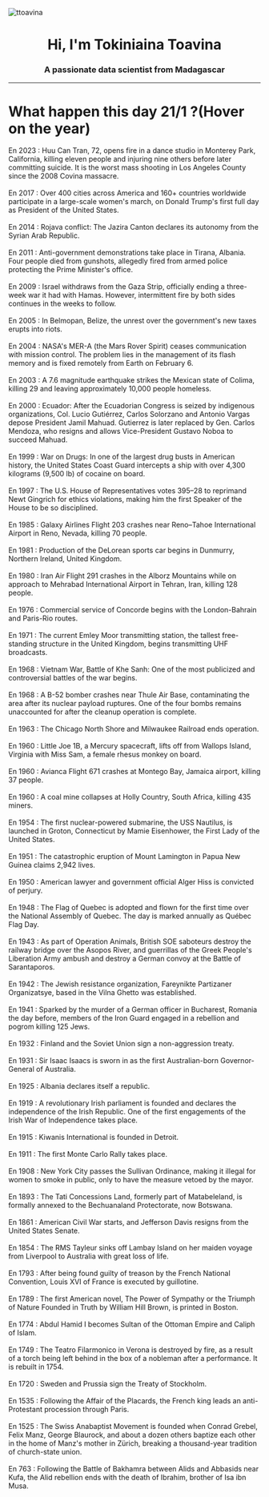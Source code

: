 
<p align="left"> <img src="https://komarev.com/ghpvc/?username=ttoavina&label=Profile%20views&color=0e75b6&style=flat" alt="ttoavina" /> </p>
<h1 align="center">Hi, I'm Tokiniaina Toavina</h1>
<h3 align="center">A passionate data scientist from Madagascar</h3>
    
<hr/>
<h1> What happen this day 21/1 ?(Hover on the year)</h1>

En 2023 : Huu Can Tran, 72, opens fire in a dance studio in Monterey Park, California, killing eleven people and injuring nine others before later committing suicide. It is the worst mass shooting in Los Angeles County since the 2008 Covina massacre.
<br/><br/>
En 2017 : Over 400 cities across America and 160+ countries worldwide participate in a large-scale women's march, on Donald Trump's first full day as President of the United States.
<br/><br/>
En 2014 : Rojava conflict: The Jazira Canton declares its autonomy from the Syrian Arab Republic.
<br/><br/>
En 2011 : Anti-government demonstrations take place in Tirana, Albania. Four people died from gunshots, allegedly fired from armed police protecting the Prime Minister's office.
<br/><br/>
En 2009 : Israel withdraws from the Gaza Strip, officially ending a three-week war it had with Hamas. However, intermittent fire by both sides continues in the weeks to follow.
<br/><br/>
En 2005 : In Belmopan, Belize, the unrest over the government's new taxes erupts into riots.
<br/><br/>
En 2004 : NASA's MER-A (the Mars Rover Spirit) ceases communication with mission control. The problem lies in the management of its flash memory and is fixed remotely from Earth on February 6.
<br/><br/>
En 2003 : A 7.6 magnitude earthquake strikes the Mexican state of Colima, killing 29 and leaving approximately 10,000 people homeless.
<br/><br/>
En 2000 : Ecuador: After the Ecuadorian Congress is seized by indigenous organizations, Col. Lucio Gutiérrez, Carlos Solorzano and Antonio Vargas depose President Jamil Mahuad. Gutierrez is later replaced by Gen. Carlos Mendoza, who resigns and allows Vice-President Gustavo Noboa to succeed Mahuad.
<br/><br/>
En 1999 : War on Drugs: In one of the largest drug busts in American history, the United States Coast Guard intercepts a ship with over 4,300 kilograms (9,500 lb) of cocaine on board.
<br/><br/>
En 1997 : The U.S. House of Representatives votes 395–28 to reprimand Newt Gingrich for ethics violations, making him the first Speaker of the House to be so disciplined.
<br/><br/>
En 1985 : Galaxy Airlines Flight 203 crashes near Reno–Tahoe International Airport in Reno, Nevada, killing 70 people.
<br/><br/>
En 1981 : Production of the DeLorean sports car begins in Dunmurry, Northern Ireland, United Kingdom.
<br/><br/>
En 1980 : Iran Air Flight 291 crashes in the Alborz Mountains while on approach to Mehrabad International Airport in Tehran, Iran, killing 128 people.
<br/><br/>
En 1976 : Commercial service of Concorde begins with the London-Bahrain and Paris-Rio routes.
<br/><br/>
En 1971 : The current Emley Moor transmitting station, the tallest free-standing structure in the United Kingdom, begins transmitting UHF broadcasts.
<br/><br/>
En 1968 : Vietnam War, Battle of Khe Sanh: One of the most publicized and controversial battles of the war begins.
<br/><br/>
En 1968 : A B-52 bomber crashes near Thule Air Base, contaminating the area after its nuclear payload ruptures. One of the four bombs remains unaccounted for after the cleanup operation is complete.
<br/><br/>
En 1963 : The Chicago North Shore and Milwaukee Railroad ends operation.
<br/><br/>
En 1960 : Little Joe 1B, a Mercury spacecraft, lifts off from Wallops Island, Virginia with Miss Sam, a female rhesus monkey on board.
<br/><br/>
En 1960 : Avianca Flight 671 crashes at Montego Bay, Jamaica airport, killing 37 people.
<br/><br/>
En 1960 : A coal mine collapses at Holly Country, South Africa, killing 435 miners.
<br/><br/>
En 1954 : The first nuclear-powered submarine, the USS Nautilus, is launched in Groton, Connecticut by Mamie Eisenhower, the First Lady of the United States.
<br/><br/>
En 1951 : The catastrophic eruption of Mount Lamington in Papua New Guinea claims 2,942 lives.
<br/><br/>
En 1950 : American lawyer and government official Alger Hiss is convicted of perjury.
<br/><br/>
En 1948 : The Flag of Quebec is adopted and flown for the first time over the National Assembly of Quebec. The day is marked annually as Québec Flag Day.
<br/><br/>
En 1943 : As part of Operation Animals, British SOE saboteurs destroy the railway bridge over the Asopos River, and guerrillas of the Greek People's Liberation Army ambush and destroy a German convoy at the Battle of Sarantaporos.
<br/><br/>
En 1942 : The Jewish resistance organization, Fareynikte Partizaner Organizatsye, based in the Vilna Ghetto was established.
<br/><br/>
En 1941 : Sparked by the murder of a German officer in Bucharest, Romania the day before, members of the Iron Guard engaged in a rebellion and pogrom killing 125 Jews.
<br/><br/>
En 1932 : Finland and the Soviet Union sign a non-aggression treaty.
<br/><br/>
En 1931 : Sir Isaac Isaacs is sworn in as the first Australian-born Governor-General of Australia.
<br/><br/>
En 1925 : Albania declares itself a republic.
<br/><br/>
En 1919 : A revolutionary Irish parliament is founded and declares the independence of the Irish Republic. One of the first engagements of the Irish War of Independence takes place.
<br/><br/>
En 1915 : Kiwanis International is founded in Detroit.
<br/><br/>
En 1911 : The first Monte Carlo Rally takes place.
<br/><br/>
En 1908 : New York City passes the Sullivan Ordinance, making it illegal for women to smoke in public, only to have the measure vetoed by the mayor.
<br/><br/>
En 1893 : The Tati Concessions Land, formerly part of Matabeleland, is formally annexed to the Bechuanaland Protectorate, now Botswana.
<br/><br/>
En 1861 : American Civil War starts, and Jefferson Davis resigns from the United States Senate.
<br/><br/>
En 1854 : The RMS Tayleur sinks off Lambay Island on her maiden voyage from Liverpool to Australia with great loss of life.
<br/><br/>
En 1793 : After being found guilty of treason by the French National Convention, Louis XVI of France is executed by guillotine.
<br/><br/>
En 1789 : The first American novel, The Power of Sympathy or the Triumph of Nature Founded in Truth by William Hill Brown, is printed in Boston.
<br/><br/>
En 1774 : Abdul Hamid I becomes Sultan of the Ottoman Empire and Caliph of Islam.
<br/><br/>
En 1749 : The Teatro Filarmonico in Verona is destroyed by fire, as a result of a torch being left behind in the box of a nobleman after a performance. It is rebuilt in 1754.
<br/><br/>
En 1720 : Sweden and Prussia sign the Treaty of Stockholm.
<br/><br/>
En 1535 : Following the Affair of the Placards, the French king leads an anti-Protestant procession through Paris.
<br/><br/>
En 1525 : The Swiss Anabaptist Movement is founded when Conrad Grebel, Felix Manz, George Blaurock, and about a dozen others baptize each other in the home of Manz's mother in Zürich, breaking a thousand-year tradition of church-state union.
<br/><br/>
En 763 : Following the Battle of Bakhamra between Alids and Abbasids near Kufa, the Alid rebellion ends with the death of Ibrahim, brother of Isa ibn Musa.
<br/><br/>
